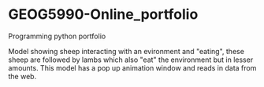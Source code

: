 # GEOG5990-Online_portfolio
 Programming python portfolio

Model showing sheep interacting with an evironment and "eating", these sheep are followed by lambs which also "eat" the environment but in lesser amounts. This model has a pop up animation window and reads in data from the web.
